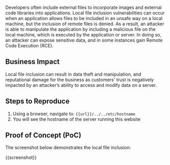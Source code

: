 Developers often include external files to incorporate images and external code libraries into applications. Local file inclusion vulnerabilities can occur when an application allows files to be included in an unsafe way on a local machine, but the inclusion of remote files is denied. As a result, an attacker is able to manipulate the application by including a malicious file on the local machine, which is executed by the application or server. In doing so, an attacker can expose sensitive data, and in some instances gain Remote Code Execution (RCE).

## Business Impact

Local file inclusion can result in data theft and manipulation, and reputational damage for the business as customers' trust is negatively impacted by an attacker’s ability to access and modify data on a server.

## Steps to Reproduce

1. Using a browser, navigate to: `{{url}}/../../etc/hostname`
1. You will see the hostname of the server running this website

## Proof of Concept (PoC)

The screenshot below demonstrates the local file inclusion:

{{screenshot}}
